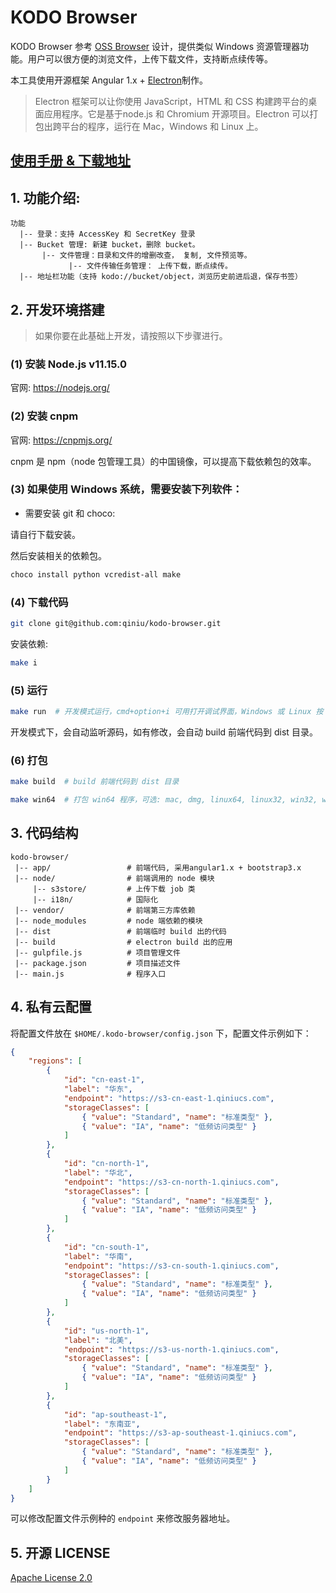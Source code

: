 # KODO Browser

KODO Browser 参考 [OSS Browser](https://github.com/aliyun/oss-browser.git) 设计，提供类似 Windows 资源管理器功能。用户可以很方便的浏览文件，上传下载文件，支持断点续传等。

本工具使用开源框架 Angular 1.x + [Electron](http://electron.atom.io/)制作。

> Electron 框架可以让你使用 JavaScript，HTML 和 CSS 构建跨平台的桌面应用程序。它是基于node.js 和 Chromium 开源项目。Electron 可以打包出跨平台的程序，运行在 Mac，Windows 和 Linux 上。

## [使用手册 & 下载地址](https://developer.qiniu.com/kodo/tools/5972/kodo-browser)

## 1. 功能介绍:

```
功能
  |-- 登录：支持 AccessKey 和 SecretKey 登录
  |-- Bucket 管理: 新建 bucket，删除 bucket。
       |-- 文件管理：目录和文件的增删改查， 复制, 文件预览等。
             |-- 文件传输任务管理： 上传下载，断点续传。
  |-- 地址栏功能（支持 kodo://bucket/object，浏览历史前进后退，保存书签）
```


## 2. 开发环境搭建

> 如果你要在此基础上开发，请按照以下步骤进行。

### (1) 安装 Node.js v11.15.0

官网: https://nodejs.org/

### (2) 安装 cnpm

官网: https://cnpmjs.org/

cnpm 是 npm（node 包管理工具）的中国镜像，可以提高下载依赖包的效率。

### (3) 如果使用 Windows 系统，需要安装下列软件：

* 需要安装 git 和 choco:

请自行下载安装。

然后安装相关的依赖包。

```bash
choco install python vcredist-all make
```

### (4) 下载代码

```bash
git clone git@github.com:qiniu/kodo-browser.git
```

安装依赖:

```bash
make i
```

### (5) 运行

```bash
make run  # 开发模式运行，cmd+option+i 可用打开调试界面，Windows 或 Linux 按 F12
```

开发模式下，会自动监听源码，如有修改，会自动 build 前端代码到 dist 目录。


### (6) 打包

```bash
make build  # build 前端代码到 dist 目录
```

```bash
make win64  # 打包 win64 程序，可选: mac, dmg, linux64, linux32, win32, win64, all.
```


## 3. 代码结构

```
kodo-browser/
 |-- app/                 # 前端代码, 采用angular1.x + bootstrap3.x
 |-- node/                # 前端调用的 node 模块
     |-- s3store/         # 上传下载 job 类
     |-- i18n/            # 国际化
 |-- vendor/              # 前端第三方库依赖
 |-- node_modules         # node 端依赖的模块
 |-- dist                 # 前端临时 build 出的代码
 |-- build                # electron build 出的应用
 |-- gulpfile.js          # 项目管理文件
 |-- package.json         # 项目描述文件
 |-- main.js              # 程序入口
```

## 4. 私有云配置

将配置文件放在 `$HOME/.kodo-browser/config.json` 下，配置文件示例如下：

```json
{
    "regions": [
        {
            "id": "cn-east-1",
            "label": "华东",
            "endpoint": "https://s3-cn-east-1.qiniucs.com",
            "storageClasses": [
                { "value": "Standard", "name": "标准类型" },
                { "value": "IA", "name": "低频访问类型" }
            ]
        },
        {
            "id": "cn-north-1",
            "label": "华北",
            "endpoint": "https://s3-cn-north-1.qiniucs.com",
            "storageClasses": [
                { "value": "Standard", "name": "标准类型" },
                { "value": "IA", "name": "低频访问类型" }
            ]
        },
        {
            "id": "cn-south-1",
            "label": "华南",
            "endpoint": "https://s3-cn-south-1.qiniucs.com",
            "storageClasses": [
                { "value": "Standard", "name": "标准类型" },
                { "value": "IA", "name": "低频访问类型" }
            ]
        },
        {
            "id": "us-north-1",
            "label": "北美",
            "endpoint": "https://s3-us-north-1.qiniucs.com",
            "storageClasses": [
                { "value": "Standard", "name": "标准类型" },
                { "value": "IA", "name": "低频访问类型" }
            ]
        },
        {
            "id": "ap-southeast-1",
            "label": "东南亚",
            "endpoint": "https://s3-ap-southeast-1.qiniucs.com",
            "storageClasses": [
                { "value": "Standard", "name": "标准类型" },
                { "value": "IA", "name": "低频访问类型" }
            ]
        }
    ]
}
```

可以修改配置文件示例种的 `endpoint` 来修改服务器地址。

## 5. 开源 LICENSE

[Apache License 2.0](LICENSE)

